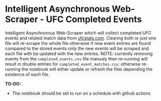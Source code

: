 # Intelligent Asynchronous Web-Scraper - UFC Completed Events

Intelligent Asynchronous Web-Scraper which will collect completed UFC events and related match data from [ufcstats.com](http://www.ufcstats.com/statistics/events/completed?page=all). Clearing both or just one file will re-scrape the whole file otherwise if new event entries are found compared to the stored events only the new events will be scraped and each file with be updated with the new entries. NOTE: currently removing events from the `completed_events.csv` file manualy then re-running will result in double entries for `completed_event_matches.csv`; otherwise re-running the notebook will either update or refresh the files depending the existence of each file. 

**TO-DO:**
* The notebook should be set to run on a schedule with github actions